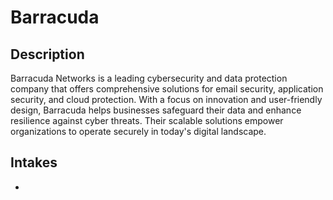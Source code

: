 # Barracuda

## Description
Barracuda Networks is a leading cybersecurity and data protection company that offers comprehensive solutions for email security, application security, and cloud protection. With a focus on innovation and user-friendly design, Barracuda helps businesses safeguard their data and enhance resilience against cyber threats. Their scalable solutions empower organizations to operate securely in today's digital landscape.

## Intakes
*
